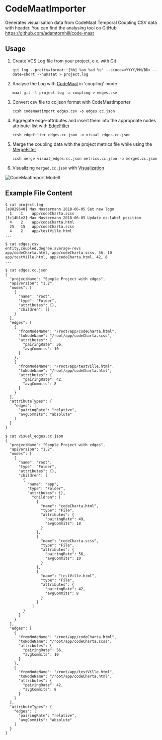 # CodeMaatImporter

Generates visualisation data from CodeMaat Temporal Coupling CSV data with header. You can find the analysing tool on GitHub https://github.com/adamtornhill/code-maat

## Usage

1. Create VCS Log file from your project, e.x. with Git

    `git log --pretty=format:'[%h] %an %ad %s' --since=<YYYY/MM/DD> --date=short --numstat > project.log`

2. Analyse the Log with [CodeMaat](https://github.com/adamtornhill/code-maat) in 'coupling' mode

    `maat git -l project.log -a coupling > edges.csv`

3. Convert csv file to cc.json format with CodeMaatImporter

    `ccsh codemaatimport edges.csv -o edges.cc.json`

4. Aggregate edge-attributes and insert them into the appropriate nodes attribute-list with [EdgeFilter](https://github.com/MaibornWolff/codecharta/blob/main/analysis/filter/EdgeFilter/README.md)

    `ccsh edgefilter edges.cc.json -o visual_edges.cc.json`

5. Merge the coupling data with the project metrics file while using the [MergeFilter](https://github.com/MaibornWolff/codecharta/blob/main/analysis/filter/MergeFilter/README.md)

    `ccsh merge visual_edges.cc.json metrics.cc.json -o merged.cc.json`

6. Visualizing `merged.cc.json` with [Visualization](https://github.com/MaibornWolff/codecharta/tree/main/visualization)

![CodeMaatImport Modell](src/codemaatimport-modell.jpg)

## Example File Content

```
$ cat project.log
[a9829640] Max Mustermann 2018-06-05 Set new logo
  1    1    app/codeCharta.scss
[fc14b1e2] Max Mustermann 2018-06-05 Update cc-label position
  4    2    app/codeCharta.html
  25   15   app/codeCharta.scss
  4    2    app/testVille.html
...
```

```
$ cat edges.csv
entity,coupled,degree,average-revs
app/codeCharta.html, app/codeCharta.scss, 56, 10
app/testVille.html, app/codeCharta.html, 42, 8
...
```

```
$ cat edges.cc.json
{
  "projectName": "Sample Project with edges",
  "apiVersion": "1.2",
  "nodes": [
    {
      "name": "root",
      "type": "Folder",
      "attributes": {},
      "children": []
    }
  ],
  "edges": [
    {
      "fromNodeName": "/root/app/codeCharta.html",
      "toNodeName": "/root/app/codeCharta.scss",
      "attributes": {
        "pairingRate": 56,
        "avgCommits": 10
      }
    },
    {
      "fromNodeName": "/root/app/testVille.html",
      "toNodeName": "/root/app/codeCharta.html",
      "attributes": {
        "pairingRate": 42,
        "avgCommits": 8
      }
    }
  ],
  "attributeTypes": {
    "edges": [
      "pairingRate": "relative",
      "avgCommits": "absolute"
    ]
  }
}
```

```
$ cat visual_edges.cc.json
{
  "projectName": "Sample Project with edges",
  "apiVersion": "1.2",
  "nodes": [
    {
      "name": "root",
      "type": "Folder",
      "attributes": {},
      "children": [
        {
          "name": "app",
          "type": "Folder",
          "attributes": {},
            "children": [
              {
                "name": "codeCharta.html",
                "type": "File",
                "attributes": {
                  "pairingRate": 49,
                  "avgCommits": 18
                }
              },
              {
                "name": "codeCharta.scss",
                "type": "File",
                "attributes": {
                  "pairingRate": 56,
                  "avgCommits": 10
                }
              },
              {
                "name": "testVille.html",
                "type": "File",
                "attributes": {
                  "pairingRate": 42,
                  "avgCommits": 8
                }
              }
            ]
        }
      ]
    }
  ],
  "edges": [
    {
      "fromNodeName": "/root/app/codeCharta.html",
      "toNodeName": "/root/app/codeCharta.scss",
      "attributes": {
        "pairingRate": 56,
        "avgCommits": 10
      }
    },
    {
      "fromNodeName": "/root/app/testVille.html",
      "toNodeName": "/root/app/codeCharta.html",
      "attributes": {
        "pairingRate": 42,
        "avgCommits": 8
      }
    }
  ],
  "attributeTypes": {
    "edges": [
      "pairingRate": "relative",
      "avgCommits": "absolute"
    ]
  }
}
```
